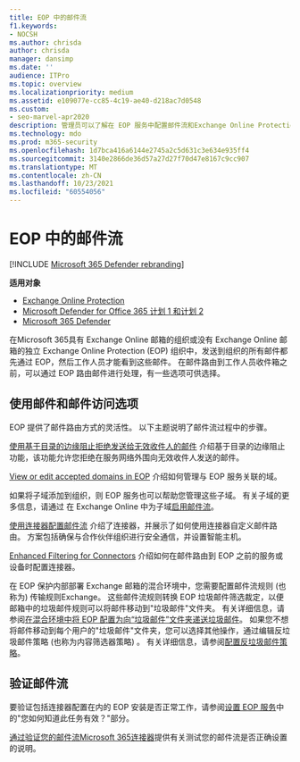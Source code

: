 ```yaml
---
title: EOP 中的邮件流
f1.keywords:
- NOCSH
ms.author: chrisda
author: chrisda
manager: dansimp
ms.date: ''
audience: ITPro
ms.topic: overview
ms.localizationpriority: medium
ms.assetid: e109077e-cc85-4c19-ae40-d218ac7d0548
ms.custom:
- seo-marvel-apr2020
description: 管理员可以了解在 EOP 服务中配置邮件流和Exchange Online Protection () 。
ms.technology: mdo
ms.prod: m365-security
ms.openlocfilehash: 1d7bca416a6144e2745a2c5d631c3e634e935ff4
ms.sourcegitcommit: 3140e2866de36d57a27d27f70d47e8167c9cc907
ms.translationtype: MT
ms.contentlocale: zh-CN
ms.lasthandoff: 10/23/2021
ms.locfileid: "60554056"
---
```

# <a name="mail-flow-in-eop"></a>EOP 中的邮件流

[!INCLUDE [Microsoft 365 Defender rebranding](../includes/microsoft-defender-for-office.md)]

**适用对象**
- [Exchange Online Protection](exchange-online-protection-overview.md)
- [Microsoft Defender for Office 365 计划 1 和计划 2](defender-for-office-365.md)
- [Microsoft 365 Defender](../defender/microsoft-365-defender.md)

在Microsoft 365具有 Exchange Online 邮箱的组织或没有 Exchange Online 邮箱的独立 Exchange Online Protection (EOP) 组织中，发送到组织的所有邮件都先通过 EOP，然后工作人员才能看到这些邮件。 在邮件路由到工作人员收件箱之前，可以通过 EOP 路由邮件进行处理，有一些选项可供选择。

## <a name="working-with-messages-and-message-access-options"></a>使用邮件和邮件访问选项

EOP 提供了邮件路由方式的灵活性。 以下主题说明了邮件流过程中的步骤。

[使用基于目录的边缘阻止拒绝发送给无效收件人的邮件](/exchange/mail-flow-best-practices/use-directory-based-edge-blocking) 介绍基于目录的边缘阻止功能，该功能允许您拒绝在服务网络外围向无效收件人发送的邮件。

[View or edit accepted domains in EOP](/exchange/mail-flow-best-practices/manage-accepted-domains/manage-accepted-domains) 介绍如何管理与 EOP 服务关联的域。

如果将子域添加到组织，则 EOP 服务也可以帮助您管理这些子域。 有关子域的更多信息，请通过 在 Exchange Online 中为子域[启用邮件流](/exchange/mail-flow-best-practices/manage-accepted-domains/enable-mail-flow-for-subdomains)。

[使用连接器配置邮件流](/exchange/mail-flow-best-practices/use-connectors-to-configure-mail-flow/use-connectors-to-configure-mail-flow) 介绍了连接器，并展示了如何使用连接器自定义邮件路由。 方案包括确保与合作伙伴组织进行安全通信，并设置智能主机。

[Enhanced Filtering for Connectors](/exchange/mail-flow-best-practices/use-connectors-to-configure-mail-flow/enhanced-filtering-for-connectors) 介绍如何在邮件路由到 EOP 之前的服务或设备时配置连接器。

在 EOP 保护内部部署 Exchange 邮箱的混合环境中，您需要配置邮件流规则 (也称为) 传输规则Exchange。 这些邮件流规则转换 EOP 垃圾邮件筛选裁定，以便邮箱中的垃圾邮件规则可以将邮件移动到"垃圾邮件"文件夹。 有关详细信息，请参阅[在混合环境中将 EOP 配置为向“垃圾邮件”文件夹递送垃圾邮件](/exchange/standalone-eop/configure-eop-spam-protection-hybrid)。 如果您不想将邮件移动到每个用户的"垃圾邮件"文件夹，您可以选择其他操作，通过编辑反垃圾邮件策略 (也称为内容筛选器策略) 。 有关详细信息，请参阅[配置反垃圾邮件策略](configure-your-spam-filter-policies.md)。

## <a name="verify-mail-flow"></a>验证邮件流

要验证包括连接器配置在内的 EOP 安装是否正常工作，请参阅[设置 EOP 服务](/exchange/standalone-eop/set-up-your-eop-service)中的"您如何知道此任务有效？"部分。

[通过验证您的邮件流Microsoft 365连接器](/exchange/mail-flow-best-practices/test-mail-flow)提供有关测试您的邮件流是否正确设置的说明。
